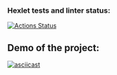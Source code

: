 ### Hexlet tests and linter status:
[![Actions Status](https://github.com/mchernichenko/java-project-lvl2/workflows/hexlet-check/badge.svg)](https://github.com/mchernichenko/java-project-lvl2/actions)

## Demo of the project:
[![asciicast](https://asciinema.org/a/427895.svg)](https://asciinema.org/a/427895)